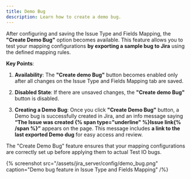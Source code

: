 ```yaml
---
title: Demo Bug
description: Learn how to create a demo bug.
---
```


After configuring and saving the Issue Type and Fields Mapping, the **"Create Demo Bug"** option becomes available. This feature allows you to test your mapping configurations **by exporting a sample bug to Jira** using the defined mapping rules.

**Key Points**:

1. **Availability**: The **"Create demo Bug"** button becomes enabled only after all changes on the Issue Type and Fields Mapping tab are saved.

2. **Disabled State**: If there are unsaved changes, the **"Create demo Bug"** button is disabled.

3. **Creating a Demo Bug**: Once you click **"Create Demo Bug"** button, a Demo bug is successfully created in Jira, and an info message saying **“The Issue was created {% span type="underline" %}Issue link{% /span %}”** appears on the page. This message includes **a link to the last exported Demo dug** for easy access and review.

The "Create Demo Bug" feature ensures that your mapping configurations are correctly set up before applying them to actual Test IO bugs.

{% screenshot src="/assets/jira_server/config/demo_bug.png" caption="Demo bug feature in Issue Type and Fields Mapping" /%}
